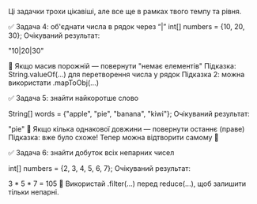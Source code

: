 Ці задачки трохи цікавіші, але все ще в рамках твого темпу та рівня.

✅ Задача 4: об'єднати числа в рядок через “|”
int[] numbers = {10, 20, 30};
Очікуваний результат:

"10|20|30"

🧠 Якщо масив порожній — повернути "немає елементів"
Підказка: String.valueOf(...) для перетворення числа у рядок
Підказка 2: можна використати .mapToObj(...)

✅ Задача 5: знайти найкоротше слово

String[] words = {"apple", "pie", "banana", "kiwi"};
Очікуваний результат:

"pie"
🧠 Якщо кілька однакової довжини — повернути останнє (праве)
Підказка: вже було схоже! Тепер можна відтворити самому 💪

✅ Задача 6: знайти добуток всіх непарних чисел

int[] numbers = {2, 3, 4, 5, 6, 7};
Очікуваний результат:

3 * 5 * 7 = 105
🧠 Використай .filter(...) перед reduce(...), щоб залишити тільки непарні.